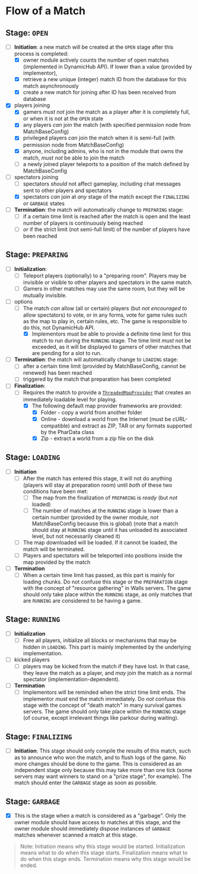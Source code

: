 Flow of a Match
===


## Stage: `OPEN`
- [ ] **Initiation**: a new match will be created at the `OPEN` stage after this process is completed:
    - [x] owner module actively counts the number of open matches (implemented in DynamicHub API). If lower than a value (provided by implementor),
    - [x] retrieve a new unique (integer) match ID from the database for this match asynchronously
    - [x] create a new match for joining after ID has been received from database
- [x] players joining
    - [x] gamers _must not_ join the match as a player after it is completely full, or when it is not at the `OPEN` state
    - [x] any players _can_ join the match (with specified permission node from MatchBaseConfig)
    - [x] privileged players _can_ join the match when it is semi-full (with permission node from MatchBaseConfig)
    - [x] anyone, including admins, who is not in the module that owns the match, _must not_ be able to join the match
    - [ ] a newly joined player teleports to a position of the match defined by MatchBaseConfig
- [ ] spectators joining
    - [ ] spectators _should_ not affect gameplay, including chat messages sent to other players and spectators
    - [x] spectators _can_ join at _any_ stage of the match except the `FINALIZING` or `GARBAGE` states
- [ ] **Termination**: the match will automatically change to `PREPARING` stage:
    - [ ] if a certain time limit is reached after the match is open and the least number of players is continuously being reached
    - [ ] _or_ if the strict limit (not semi-full limit) of the number of players have been reached
    
## Stage: `PREPARING`
- [ ] **Initialization**:
    - [ ] Teleport players (optionally) to a "preparing room". Players may be invisible or visible to other players and spectators in the same match.
    - [ ] Gamers in other matches may use the same room, but they will be mutually invisible.
- [ ] options
    - [ ] The match _can_ allow (all or certain) players (but _not encouraged to_ allow spectators) to vote, or in any forms, vote for game rules such as the map to play in, certain rules, etc. The game is responsible to do this, not DynamicHub API.
        - [x] Implementors must be able to provide a definite time limit for this match to run during the `RUNNING` stage. The time limit _must_ not be exceeded, as it will be displayed to gamers of other matches that are pending for a slot to run.
- [ ] **Termination**: the match will automatically change to `LOADING` stage:
    - [ ] after a certain time limit (provided by MatchBaseConfig, cannot be renewed) has been reached
    - [ ] triggered by the match that preparation has been completed
- [ ] **Finalization**:
    - [ ] Requires the match to provide a [`ThreadedMapProvider`](src/DynamicHub/Module/Match/MapProvider/ThreadedMapProvider.php) that creates an immediately loadable level for playing.
        - [x] The following default map provider frameworks are provided:
            - [x] Folder - copy a world from another folder
            - [x] Online - download a world from the Internet (must be cURL-compatible) and extract as ZIP, TAR or any formats supported by the PharData class
            - [x] Zip - extract a world from a zip file on the disk

## Stage: `LOADING`
- [ ] **Initiation**
    - [ ] After the match has entered this stage, it will not do anything (players will stay at preparation room) until _both_ of these two conditions have been met:
        - [ ] The map from the finalization of `PREPARING` is _ready_ (but _not_ loaded)
        - [ ] The number of matches at the `RUNNING` stage is lower than a certain number (provided by the owner module, _not_ MatchBaseConfig because this is global) (note that a match should stay at `RUNNING` stage until it has unloaded its associated level, but not necessarily cleaned it)
    - [ ] The map downloaded will be loaded. If it cannot be loaded, the match will be terminated.
    - [ ] Players and spectators will be teleported into positions inside the map provided by the match
- [ ] **Termination**
    - [ ] When a certain time limit has passed, as this part is mainly for loading chunks. Do not confuse this stage or the `PREPARATION` stage with the concept of "resource gathering" in Walls servers. The game should only take place within the `RUNNING` stage, as only matches that are `RUNNING` are considered to be having a game.

## Stage: `RUNNING`
- [ ] **Initialization**
    - [ ] Free all players, initialize all blocks or mechanisms that may be hidden in `LOADING`. This part is mainly implemented by the underlying implementation.
- [ ] kicked players
    - [ ] players may be kicked from the match if they have lost. In that case, they leave the match as a player, and _may_ join the match as a normal spectator (implementation-dependent).
- [ ] **Termination**
    - [ ] Implementors will be reminded when the strict time limit ends. The implementor _must_ end the match immediately. Do _not_ confuse this stage with the concept of "death match" in many survival games servers. The game should only take place within the `RUNNING` stage (of course, except irrelevant things like parkour during waiting).

## Stage: `FINALIZING`
- [ ] **Initiation**: This stage should only compile the results of this match, such as to announce who won the match, and to flush logs of the game. No more changes should be done to the game. This is considered as an independent stage only because this may take more than one tick (some servers may want winners to stand on a "prize stage", for example). The match should enter the `GARBAGE` stage as soon as possible.

## Stage: `GARBAGE`
- [x] This is the stage when a match is considered as a "garbage". Only the owner module should have access to matches at this stage, and the owner module should immediately dispose instances of `GARBAGE` matches whenever scanned a match at this stage.

> Note: Initiation means why this stage would be started. Initialization means what to do when this stage starts. Finalization means what to do when this stage ends. Termination means why this stage would be ended.
